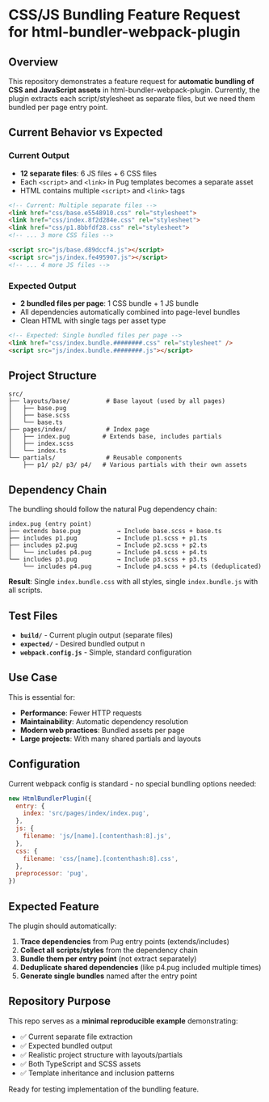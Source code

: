 # CSS/JS Bundling Feature Request for html-bundler-webpack-plugin

## Overview
This repository demonstrates a feature request for **automatic bundling of CSS and JavaScript assets** in html-bundler-webpack-plugin. Currently, the plugin extracts each script/stylesheet as separate files, but we need them bundled per page entry point.

## Current Behavior vs Expected

### Current Output 
- **12 separate files**: 6 JS files + 6 CSS files
- Each `<script>` and `<link>` in Pug templates becomes a separate asset
- HTML contains multiple `<script>` and `<link>` tags

```html
<!-- Current: Multiple separate files -->
<link href="css/base.e5548910.css" rel="stylesheet">
<link href="css/index.8f2d284e.css" rel="stylesheet">
<link href="css/p1.8bbfdf28.css" rel="stylesheet">
<!-- ... 3 more CSS files -->

<script src="js/base.d89dccf4.js"></script>
<script src="js/index.fe495907.js"></script>
<!-- ... 4 more JS files -->
```

### Expected Output 
- **2 bundled files per page**: 1 CSS bundle + 1 JS bundle
- All dependencies automatically combined into page-level bundles
- Clean HTML with single tags per asset type

```html
<!-- Expected: Single bundled files per page -->
<link href="css/index.bundle.########.css" rel="stylesheet" />
<script src="js/index.bundle.########.js"></script>
```

## Project Structure

```
src/
├── layouts/base/          # Base layout (used by all pages)
│   ├── base.pug
│   ├── base.scss
│   └── base.ts
├── pages/index/           # Index page
│   ├── index.pug         # Extends base, includes partials
│   ├── index.scss
│   └── index.ts
└── partials/              # Reusable components
    ├── p1/ p2/ p3/ p4/   # Various partials with their own assets
```

## Dependency Chain

The bundling should follow the natural Pug dependency chain:

```
index.pug (entry point)
├── extends base.pug          → Include base.scss + base.ts
├── includes p1.pug           → Include p1.scss + p1.ts  
├── includes p2.pug           → Include p2.scss + p2.ts
│   └── includes p4.pug       → Include p4.scss + p4.ts
└── includes p3.pug           → Include p3.scss + p3.ts
    └── includes p4.pug       → Include p4.scss + p4.ts (deduplicated)
```

**Result**: Single `index.bundle.css` with all styles, single `index.bundle.js` with all scripts.

## Test Files

- **`build/`** - Current plugin output (separate files)
- **`expected/`** - Desired bundled output  n
- **`webpack.config.js`** - Simple, standard configuration

## Use Case

This is essential for:
- **Performance**: Fewer HTTP requests
- **Maintainability**: Automatic dependency resolution
- **Modern web practices**: Bundled assets per page
- **Large projects**: With many shared partials and layouts

## Configuration

Current webpack config is standard - no special bundling options needed:

```js
new HtmlBundlerPlugin({
  entry: {
    index: 'src/pages/index/index.pug',
  },
  js: {
    filename: 'js/[name].[contenthash:8].js',
  },
  css: {
    filename: 'css/[name].[contenthash:8].css',
  },
  preprocessor: 'pug',
})
```

## Expected Feature

The plugin should automatically:
1. **Trace dependencies** from Pug entry points (extends/includes)
2. **Collect all scripts/styles** from the dependency chain
3. **Bundle them per entry point** (not extract separately)
4. **Deduplicate shared dependencies** (like p4.pug included multiple times)
5. **Generate single bundles** named after the entry point

## Repository Purpose

This repo serves as a **minimal reproducible example** demonstrating:
- ✅ Current separate file extraction
- ✅ Expected bundled output
- ✅ Realistic project structure with layouts/partials
- ✅ Both TypeScript and SCSS assets
- ✅ Template inheritance and inclusion patterns

Ready for testing implementation of the bundling feature.
